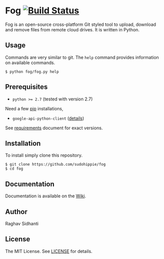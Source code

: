 # Fog [![Build Status](https://travis-ci.org/sudohippie/fog.png)](https://travis-ci.org/sudohippie/fog)
Fog is an open-source cross-platform Git styled tool to upload, download and remove files from remote cloud drives.
It is written in Python.

## Usage
Commands are very similar to git. The ``help`` command provides information on available commands.

```
$ python fog/fog.py help
```

## Prerequisites
* ``python >= 2.7`` (tested with version 2.7)

Need a few [pip](http://www.pip-installer.org/en/latest/reference/pip.html) installations,

* ``google-api-python-client`` ([details](https://developers.google.com/api-client-library/python/start/installation))

See [requirements](requirements.txt) document for exact versions.

## Installation
To install simply clone this repository.

```
$ git clone https://github.com/sudohippie/fog
$ cd fog
```

## Documentation
Documentation is available on the [Wiki](https://github.com/sudohippie/fog/wiki).

## Author
Raghav Sidhanti

## License
The MIT License. See [LICENSE](LICENSE) for details.
